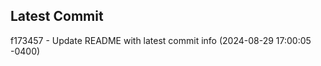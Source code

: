 
## Latest Commit
f173457 - Update README with latest commit info (2024-08-29 17:00:05 -0400) <Yunxi-Zhou>
